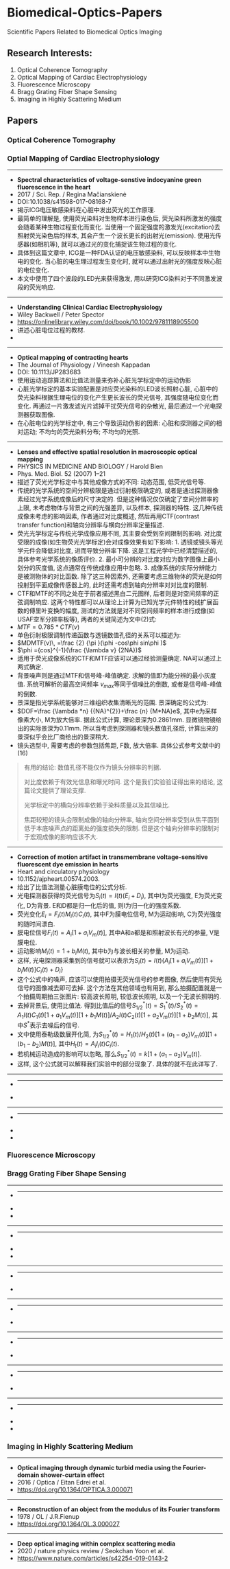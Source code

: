 # Biomedical-Optics-Papers
 Scientific Papers Related to Biomedical Optics Imaging

## Research Interests:

1. Optical Coherence Tomography
2. Optical Mapping of Cardiac Electrophysiology
3. Fluorescence Microscopy
4. Bragg Grating Fiber Shape Sensing
5. Imaging in Highly Scattering Medium

## Papers

### Optical Coherence Tomography

### Optial Mapping of Cardiac Electrophysiology

--- 
- **Spectral characteristics of voltage-senstive indocyanine green fluorescence in the heart**
- 2017 / Sci. Rep. / Regina Mačianskienė
- DOI:10.1038/s41598-017-08168-7
- 揭示ICG电压敏感染料在心脏中发出荧光的工作原理. 
- 最简单的理解是, 使用荧光染料对生物样本进行染色后, 荧光染料所激发的强度会随着某种生物过程变化而变化. 当使用一个固定强度的激发光(excitation)去照射荧光染色后的样本, 其会产生一个波长更长的出射光(emission). 使用光传感器(如相机等), 就可以通过光的变化捕捉该生物过程的变化. 
- 具体到这篇文章中, ICG是一种FDA认证的电压敏感染料, 可以反映样本中生物电的变化. 当心脏的电生理过程发生变化时, 就可以通过出射光的强度反映心脏的电位变化. 
- 本文中使用了四个波段的LED光来获得激发, 用以研究ICG染料对于不同激发波段的荧光响应. 
--- 
- **Understanding Clinical Cardiac Electrophysiology**
- Wiley Backwell / Peter Spector
- https://onlinelibrary.wiley.com/doi/book/10.1002/9781118905500
- 讲述心脏电位过程的教材.
- 
--- 
- **Optical mapping of contracting hearts**
- The Journal of Physiology / Vineesh Kappadan 
- DOI: 10.1113/JP283683
- 使用运动追踪算法和比值法测量来弥补心脏光学标定中的运动伪影
- 心脏光学标定的基本实验配置是对应荧光染料的LED波长照射心脏, 心脏中的荧光染料根据生理电位的变化产生更长波长的荧光信号, 其强度随电位变化而变化. 再通过一片激发滤光片滤掉干扰荧光信号的杂散光, 最后通过一个光电探测器获取图像. 
- 在心脏电位的光学标定中, 有三个导致运动伪影的因素: 心脏和探测器之间的相对运动; 不均匀的荧光染料分布; 不均匀的光照. 

--- 
- **Lenses and effective spatial resolution in macroscopic optical mapping**
- PHYSICS IN MEDICINE AND BIOLOGY / Harold Bien
- Phys. Med. Biol. 52 (2007) 1–21
- 描述了荧光光学标定中与其他成像方式的不同: 动态范围, 低荧光信号等. 
- 传统的光学系统的空间分辨极限是通过衍射极限确定的, 或者是通过探测器像素经过光学系统成像后的尺寸决定的. 但是这种情况仅仅确定了空间分辨率的上限, 未考虑物体与背景之间的光强差异, 以及样本, 探测器的特性. 这几种传统成像未考虑的影响因素, 作者通过对比度概述, 然后再用CTF(contrast transfer function)和轴向分辨率与横向分辨率定量描述. 
- 荧光光学标定与传统光学成像应用不同, 其主要会受到空间限制的影响. 对比度受限的成像(如生物荧光光学标定)会对成像效果有如下影响: 1. 透镜或镜头等光学元件会降低对比度, 进而导致分辨率下降. 这是工程光学中已经清楚描述的, 具体参考光学系统的像质评价. 2. 最小可分辨的对比度对应为数字图像上最小划分的灰度值, 这点通常在传统成像应用中忽略. 3. 成像系统的实际分辨能力是被测物体的对比函数. 除了这三种因素外, 还需要考虑三维物体的荧光是如何投射到平面成像传感器上的, 此时还需考虑到轴向分辨率对对比度的限制. 
- CTF和MTF的不同之处在于前者描述黑白二元图样, 后者则是对空间频率的正弦调制响应. 这两个特性都可以从理论上计算为已知光学元件特性的线扩展函数的傅里叶变换的幅度, 测试的方法就是对不同空间频率的样本进行成像(如USAF空军分辨率板等), 两者的关键简述为文中(2)式: 
- $MTF = 0.785*CTF(v)$
- 单色衍射极限调制传递函数与透镜数值孔径的关系可以描述为: 
- $MDMTF(v)\, =\frac {2} {\pi }(\phi -cos\phi sin\phi )$
- $\phi ={cos}^{-1}(\frac {\lambda v} {2NA})$
- 适用于荧光成像系统的CTF和MTF应该可以通过经验测量确定. NA可以通过上两式确定. 
- 背景噪声则是通过MTF和信号峰-峰值确定. 求解的值即为能分辨的最小灰度值. 系统可解析的最高空间频率 ${v}_{max}$等同于信噪比的倒数, 或者是信号峰-峰值的倒数. 
- 景深是指光学系统能够对三维组织收集清晰光的范围. 景深确定的公式为: 
- $DOF=\frac {\lambda *n} {{NA}^{2}}+\frac {n} {M*NA}e$, 其中e为采样像素大小, M为放大倍率. 据此公式计算, 理论景深为0.2861mm. 显微镜物镜给出的实际景深为0.11mm. 所以当考虑到探测器和镜头数值孔径后, 计算出来的景深似乎会比厂商给出的景深稍大. 
- 镜头选型中, 需要考虑的参数包括焦距, F数, 放大倍率. 具体公式参考文献中的(16)
> 有用的结论: 数值孔径不能仅作为镜头分辨率的判据. 
> 
> 对比度依赖于有效光信息和曝光时间. 这个是我们实验验证得出来的结论, 这篇论文提供了理论支撑. 
> 
> 光学标定中的横向分辨率依赖于染料质量以及其信噪比. 
>
> 焦距较短的镜头会限制成像的轴向分辨率, 轴向空间分辨率受到从焦平面到低于本底噪声点的距离处的强度损失的限制. 但是这个轴向分辨率的限制对于宏观成像的影响应该不大. 

--- 
- **Correction of motion artifact in transmembrane voltage-sensitive fluorescent dye emission in hearts**
- Heart and circulatory physiology
- 10.1152/ajpheart.00574.2003.
- 给出了比值法测量心脏膜电位的公式分析. 
- 光电探测器获得的荧光信号为$S_i(t)=I(t)(E_i+D_i)$, 其中I为荧光强度, E为荧光变化, D为背景. E和D都是归一化后的值, 则I为归一化的强度系数. 
- 荧光变化$E_i=F_i(t)M_i(t)C_i(t)$, 其中F为膜电位信号, M为运动影响, C为荧光强度的随时间漂白. 
- 膜电位信号$F_i(t)=A_i[1+a_iV_m(t)]$, 其中A和a都是和照射波长有光的参量, V是膜电位. 
- 运动影响$M_i(t)=1+b_iM(t)$, 其中b为与波长相关的参量, M为运动. 
- 这样, 光电探测器采集到的信号就可以表示为$S_i(t)=I(t)\{A_i[1+a_iV_m(t)][1+b_iM(t)]C_i(t)+D_i\}$
- 这个公式中的噪声, 应该可以使用拍摄无荧光信号的参考图像, 然后使用有荧光信号的图像减去即可去掉. 这个方法在其他领域也有用到, 那么拍摄配置就是一个拍摄周期拍三张图片: 较高波长照明, 较低波长照明, 以及一个无波长照明的. 
- 去掉背景后, 使用比值法. 得到比值后的信号${S}^{\ast }_{1/2}(t)={S}^{\ast }_{1}(t)/{S}^{\ast }_{2}(t)=A_1I(t)C_1(t)[1+a_1V_m(t)][1+b_1M(t)]/A_2I(t)C_2(t)[1+a_2V_m(t)][1+b_2M(t)]$, 其中${S}^{\ast }$表示去噪后的信号. 
- 文中使用泰勒级数展开化简, 为${S}^{\ast }_{1/2}(t)=H_1(t)/H_2(t)[1+(a_1-a_2)V_m(t)][1+(b_1-b_2)M(t)]$, 其中$H_t(t)=A_iI_i(t)C_i(t)$. 
- 若机械运动造成的影响可以忽略, 那么${S}^{\ast }_{1/2}(t)=k[1+(a_1-a_2)V_m(t)]$. 
- 这样, 这个公式就可以解释我们实验中的部分现象了. 具体的就不在此详写了. 

--- 
- ****
- 

--- 
- ****
- 
- 


### Fluorescence Microscopy

### Bragg Grating Fiber Shape Sensing

--- 
- ****
- 
- 
--- 
- ****
- 
- 
--- 
- ****
- 

--- 
- ****
- 

--- 
- ****
- 

--- 
- ****
- 

--- 
- ****
- 
- 



### Imaging in Highly Scattering Medium

---
- **Optical imaging through dynamic turbid media using the Fourier-domain shower-curtain effect**
- 2016 / Optica / Eitan Edrei et al. 
- https://doi.org/10.1364/OPTICA.3.000071
---
- **Reconstruction of an object from the modulus of its Fourier transform**
- 1978 / OL / J.R.Fienup
- https://doi.org/10.1364/OL.3.000027
--- 
- **Deep optical imaging within complex scattering media**
- 2020 / nature physics review / Seokchan Yoon et al.
- https://www.nature.com/articles/s42254-019-0143-2

